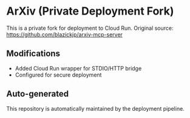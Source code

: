 # ArXiv (Private Deployment Fork)

This is a private fork for deployment to Cloud Run.
Original source: https://github.com/blazickjp/arxiv-mcp-server

## Modifications
- Added Cloud Run wrapper for STDIO/HTTP bridge
- Configured for secure deployment

## Auto-generated
This repository is automatically maintained by the deployment pipeline.

